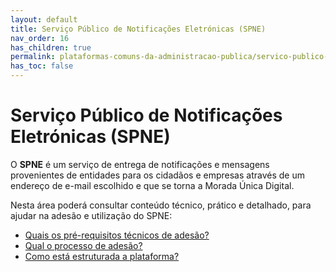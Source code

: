 ```yaml
---
layout: default
title: Serviço Público de Notificações Eletrónicas (SPNE)
nav_order: 16
has_children: true
permalink: plataformas-comuns-da-administracao-publica/servico-publico-de-notificacoes-eletronicas-spne
has_toc: false
---
```

# Serviço Público de Notificações Eletrónicas (SPNE)

O **SPNE** é um serviço de entrega de notificações e mensagens provenientes de entidades para os cidadãos e empresas através de um endereço de e-mail escolhido e que se torna a Morada Única Digital.

Nesta área poderá consultar conteúdo técnico, prático e detalhado, para ajudar na adesão e utilização do SPNE:



- [Quais os pré-requisitos técnicos de adesão?](/GuiasMosaico/plataformas-comuns-da-administracao-publica/quais-os-pre-requisitos-tecnicos-de-adesao.html)
- [Qual o processo de adesão?](/GuiasMosaico/plataformas-comuns-da-administracao-publica/qual-o-processo-de-adesao.html)
- [Como está estruturada a plataforma?](/GuiasMosaico/plataformas-comuns-da-administracao-publica/como-esta-estruturada-a-plataforma.html)
